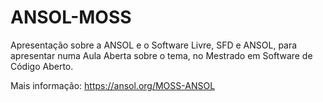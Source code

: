 # ANSOL-MOSS
Apresentação sobre a ANSOL e o Software Livre, SFD e ANSOL, para apresentar
numa Aula Aberta sobre o tema, no Mestrado em Software de Código Aberto.

Mais informação: https://ansol.org/MOSS-ANSOL
